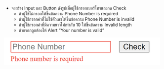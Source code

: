 - จงสร้าง Input และ Button ดังรูปเมื่อผู้ใช้กรอกเบอร์โทรและกด Check
  - ถ้าผู้ใช้ไม่กรอกให้ขึ้นข้อความ Phone Number is required
  - ถ้าผู้ใช้กรอกค่าที่ไม่ใช่ตัวเลขให้ขึ้นข้อความ Phone Number is invalid
  - ถ้าผู้ใช้กรอกค่าที่มีความยาวไม่เท่ากับ 10 ให้ขึ้นข้อความ Invalid length
  - ถ้ากรอกถูกต้องให้ Alert “Your number is valid”

![](img.png)
